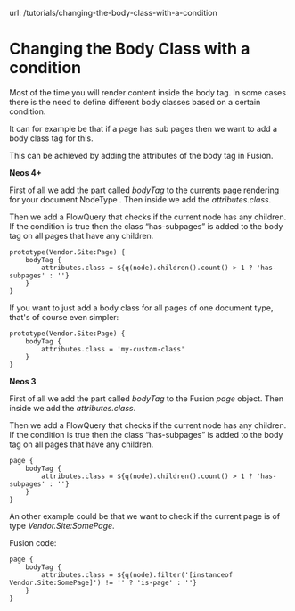 url: /tutorials/changing-the-body-class-with-a-condition
# Changing the Body Class with a condition

Most of the time you will render content inside the body tag. In some cases there is the need to define different body classes based on a certain condition.

It can for example be that if a page has sub pages then we want to add a body class tag for this.

This can be achieved by adding the attributes of the body tag in Fusion.

**Neos 4+**

First of all we add the part called _bodyTag_ to the currents page rendering for your document NodeType . Then inside we add the _attributes.class_.

Then we add a FlowQuery that checks if the current node has any children. If the condition is true then the class “has-subpages” is added to the body tag on all pages that have any children.

```neosfusion
prototype(Vendor.Site:Page) {
    bodyTag {
        attributes.class = ${q(node).children().count() > 1 ? 'has-subpages' : ''}
    }
}
```

If you want to just add a body class for all pages of one document type, that's of course even simpler:

```neosfusion
prototype(Vendor.Site:Page) {
    bodyTag {
        attributes.class = 'my-custom-class'
    }
}
```

**Neos 3**

First of all we add the part called _bodyTag_ to the Fusion _page_ object. Then inside we add the _attributes.class_.

Then we add a FlowQuery that checks if the current node has any children. If the condition is true then the class “has-subpages” is added to the body tag on all pages that have any children.

```neosfusion
page {
    bodyTag {
        attributes.class = ${q(node).children().count() > 1 ? 'has-subpages' : ''}
    }
}
```

An other example could be that we want to check if the current page is of type _Vendor.Site:SomePage_.

Fusion code:

```neosfusion
page {
    bodyTag {
        attributes.class = ${q(node).filter('[instanceof Vendor.Site:SomePage]') != '' ? 'is-page' : ''}
    }
}
```
